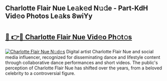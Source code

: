 ## Charlotte Flair Nue Le𝚊k𝚎d N𝚞𝚍e - Part-KdH Vid𝚎o Photos Le𝚊ks 8wiYy

# <h2><a href="http://fb5kqk.evod.top/?m=Charlotte+Flair+Nue">🔗 👉🔴 Charlotte Flair Nue Vid𝚎o Ph𝚘t𝚘s</a></h2>

[![Charlotte Flair Nue N𝚞d𝚎s](https://i.imgur.com/8V9OHl7.gif)](http://fb5kqk.evod.top/?m=Charlotte+Flair+Nue)
Digital artist Charlotte Flair Nue and social media influencer, recognized for disseminating dance and lifestyle content through collaborative dance performances and short videos. The public's perception of Charlotte Flair Nue has shifted over the years, from a beloved celebrity to a controversial figure. 
